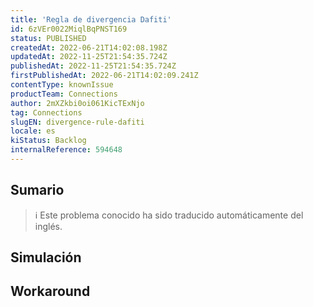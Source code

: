 ```yaml
---
title: 'Regla de divergencia Dafiti'
id: 6zVEr0022MiqlBqPNST169
status: PUBLISHED
createdAt: 2022-06-21T14:02:08.198Z
updatedAt: 2022-11-25T21:54:35.724Z
publishedAt: 2022-11-25T21:54:35.724Z
firstPublishedAt: 2022-06-21T14:02:09.241Z
contentType: knownIssue
productTeam: Connections
author: 2mXZkbi0oi061KicTExNjo
tag: Connections
slugEN: divergence-rule-dafiti
locale: es
kiStatus: Backlog
internalReference: 594648
---
```


## Sumario

>ℹ️ Este problema conocido ha sido traducido automáticamente del inglés.



## Simulación



## Workaround



